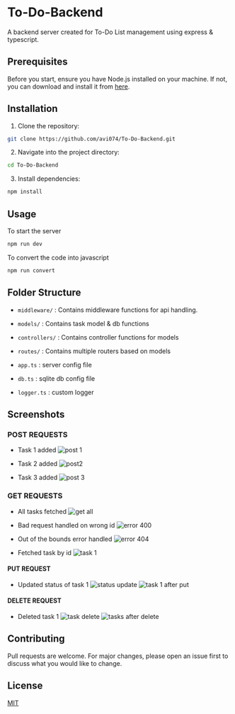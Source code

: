 # To-Do-Backend

A backend server created for To-Do List management using express & typescript.

## Prerequisites

Before you start, ensure you have Node.js installed on your machine. If not, you can download and install it from [here](https://nodejs.org/).

## Installation

1. Clone the repository:

```bash
git clone https://github.com/avi074/To-Do-Backend.git
```

2. Navigate into the project directory:

```bash
cd To-Do-Backend
```

3. Install dependencies:

```bash
npm install
```

## Usage

To start the server

```bash
npm run dev
```

To convert the code into javascript

```bash
npm run convert
```

## Folder Structure

- `middleware/` : Contains middleware functions for api handling.

- `models/` : Contains task model & db functions

- `controllers/` : Contains controller functions for models

- `routes/` : Contains multiple routers based on models

- `app.ts` : server config file

- `db.ts` : sqlite db config file

- `logger.ts` : custom logger

## Screenshots

### POST REQUESTS 

- Task 1 added
![post 1](./screenshots/post%201.png)

- Task 2 added
![post2](./screenshots/post%202.png)

- Task 3 added
![post 3](./screenshots/post%203.png)

### GET REQUESTS 

- All tasks fetched
![get all](./screenshots/get%20all.png)

- Bad request handled on wrong id
![error 400](./screenshots/get%20error%20400.png)

- Out of the bounds error handled
![error 404](./screenshots/get%20error%20404.png)

- Fetched task by id
![task 1](./screenshots/get%20one.png)

#### PUT REQUEST

- Updated status of task 1
![status update](./screenshots/put%201.png)
![task 1 after put](./screenshots/put%201%20get.png)

#### DELETE REQUEST

- Deleted task 1
![task delete](./screenshots/delete%201.png)
![tasks after delete](./screenshots/delete%20get%20all.png)

## Contributing

Pull requests are welcome. For major changes, please open an issue first to discuss what you would like to change.

## License

[MIT](LICENSE)
